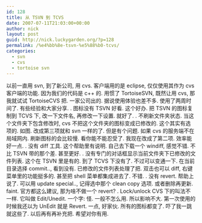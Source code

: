 ```yaml
---
id: 128
title: 从 TSVN 到 TCVS
date: 2007-07-11T21:03:00+00:00
author: nick
layout: post
guid: http://nick.luckygarden.org/?p=128
permalink: /%e4%bb%8e-tsvn-%e5%88%b0-tcvs/
categories:
  - svn
  - cvs
  - tortoise svn
---
```

以前一直用 svn, 到了新公司, 用 cvs. 客户端用的是 eclipse, 仅仅使用其作为 cvs 客户端的功能. 因为我们的代码是 c++ 的. 
用惯了 TortoiseSVN, 既然让用 cvs, 那我就试试 TortoiseCVS 把. 一家公司出的. 据说使用体验也差不多. 使用了两周时间了. 有些经验和大家分享. 
. 图标没有 TSVN 好看.  这个好办. 把 TSVN 的图标复制到 TCVS 下, 改一下文件名, 再修改一下设置. 就好了.
 <img alt="" src="http://p.blog.csdn.net/images/p_blog_csdn_net/ArCoolGG/4.PNG" />. 不刷新文件夹状态.  当这个文件夹下包含修改时, cvs 不把这个文件夹的图标变成已修改的. 这个其实有选项的. 如图. 改成第三项就和 svn 一样的了. 但是有个问题. 如果 cvs 的服务端不在局域网内. 刷新图标的会比较慢. 看你能不能忍受了. 我现在改成了第二项. 效率能好一点. 
 <img alt="" src="http://p.blog.csdn.net/images/p_blog_csdn_net/ArCoolGG/7.PNG" />. 没有 diff 工具.  这个帮助里有说明. 自己去下载一个 windiff, 感觉不错. 不比 TSVN 带的那个差. 甚至更好.  . 没有专门的对话框显示当前文件夹下已修改的文件列表.  这个在 TSVN 里是有的. 到了 TCVS 下没有了. 不过可以变通一下. 在当前目录选择 commit.., 看到没有. 已修改的文件列表处理了把. 双击也可以 diff, 右键菜单里的功能挺多的. 甚至把 shell 菜单都集成进去了. 不错. 
<img alt="" src="http://p.blog.csdn.net/images/p_blog_csdn_net/ArCoolGG/8.PNG" />. 没有 revert.  帮助上说了. 可以用 update special.., 记得选中那个 clean copy 选项. 或者删除再更新. faint. 官方都这么建议, 那为啥不做一个 revert? . Lock/unlock CVS 下的叫法不一样. 它叫做 Edit/Unedit. 一个字: 怪. 一般不怎么用. 所以影响不大. 第一次使用的时候我还以为 UnEdit 就是 Revert. 一点, 好家伙. 所有的图标都变了. 吓了我一跳 就这些了. 以后再有再补充把. 希望对你有用.  
